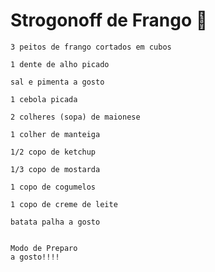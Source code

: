 # Strogonoff de Frango :chicken:

    3 peitos de frango cortados em cubos
    
    1 dente de alho picado
    
    sal e pimenta a gosto
    
    1 cebola picada
    
    2 colheres (sopa) de maionese
    
    1 colher de manteiga
    
    1/2 copo de ketchup
    
    1/3 copo de mostarda
    
    1 copo de cogumelos
    
    1 copo de creme de leite
    
    batata palha a gosto


	Modo de Preparo
	a gosto!!!!
